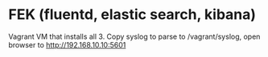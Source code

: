 # FEK (fluentd, elastic search, kibana) 

Vagrant VM that installs all 3. Copy syslog to parse to /vagrant/syslog, open browser to http://192.168.10.10:5601


